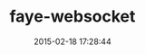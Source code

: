 ---
layout: post
title:  "faye-websocket"
repo:   "faye/faye-websocket-ruby"
date:   2015-02-18 17:28:44
gemurl: http://github.com/faye/faye-websocket-ruby
---